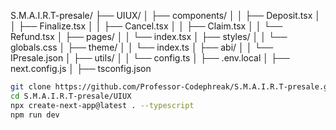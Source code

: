 S.M.A.I.R.T-presale/
├── UIUX/
│   ├── components/
│   │   ├── Deposit.tsx
│   │   ├── Finalize.tsx
│   │   ├── Cancel.tsx
│   │   ├── Claim.tsx
│   │   └── Refund.tsx
│   ├── pages/
│   │   └── index.tsx
│   ├── styles/
│   │   └── globals.css
│   ├── theme/
│   │   └── index.ts
│   ├── abi/
│   │   └── IPresale.json
│   ├── utils/
│   │   └── config.ts
│   ├── .env.local
│   ├── next.config.js
│   ├── tsconfig.json


```bash
git clone https://github.com/Professor-Codephreak/S.M.A.I.R.T-presale.git
cd S.M.A.I.R.T-presale/UIUX
npx create-next-app@latest . --typescript
npm run dev
```


